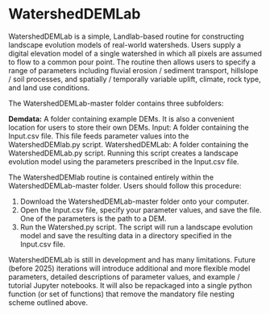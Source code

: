 # WatershedDEMLab
WatershedDEMLab is a simple, Landlab-based routine for constructing landscape evolution models of real-world watersheds. Users supply a digital elevation model of a single watershed in which all pixels are assumed to flow to a common pour point. The routine then allows users to specify a range of parameters including fluvial erosion / sediment transport, hillslope / soil processes, and spatially / temporally variable uplift, climate, rock type, and land use conditions.

The WatershedDEMLab-master folder contains three subfolders:

**Demdata:** A folder containing example DEMs. It is also a convenient location for users to store their own DEMs.
Input: A folder containing the Input.csv file. This file feeds parameter values into the WatershedDEMlab.py script.
WatershedDEMLab: A folder containing the WatershedDEMLab.py script. Running this script creates a landscape evolution model using the parameters prescribed in the Input.csv file.

The WatershedDEMlab routine is contained entirely within the WatershedDEMLab-master folder.  Users should follow this procedure:

1)	Download the WatershedDEMLab-master folder onto your computer. 
2)	Open the Input.csv file, specify your parameter values, and save the file. One of the parameters is the path to a DEM.
3)	Run the Watershed.py script. The script will run a landscape evolution model and save the resulting data in a directory specified in the Input.csv file. 

WatershedDEMLab is still in development and has many limitations. Future (before 2025) iterations will introduce additional and more flexible model parameters, detailed descriptions of parameter values, and example / tutorial Jupyter notebooks. It will also be repackaged into a single python function (or set of functions) that remove the mandatory file nesting scheme outlined above. 

